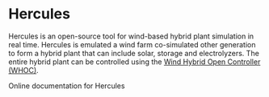 # Hercules

Hercules is an open-source tool for wind-based hybrid plant simulation in real time. Hercules is emulated a wind farm co-simulated other generation to form a hybrid plant that can include solar, storage and electrolyzers. The entire hybrid plant can be controlled using the [Wind Hybrid Open Controller (WHOC)](https://github.com/nrel/wind-hybrid-open-controller).

Online documentation for Hercules